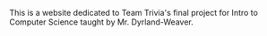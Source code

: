 This is a website dedicated to Team Trivia's final project for Intro to Computer Science taught by Mr. Dyrland-Weaver.